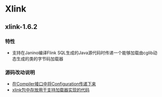 # Xlink

## xlink-1.6.2

### 特性

* 支持在Janino编译Flink SQL生成的Java源代码时传递一个能够加载由cglib动态生成的类的字节码加载器


### 源码改动说明

* [在Compiler接口中将Configuration传递下来](https://github.com/dongjiaqiang/Xlink/blob/master/xlink-1.6.2/xlink-table_2.11/src/main/scala/org/apache/flink/table/codegen/Compiler.scala)
* [xlink包中存放用于支持加载器实现的代码](https://github.com/dongjiaqiang/Xlink/tree/master/xlink-1.6.2/xlink-table_2.11/src/main/scala/org/apache/flink/table/xlink)